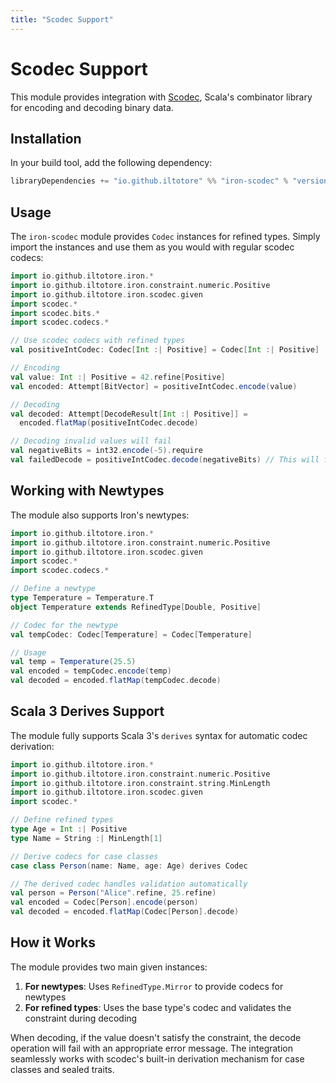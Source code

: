 ```yaml
---
title: "Scodec Support"
---
```


# Scodec Support

This module provides integration with [Scodec](https://scodec.org/), Scala's combinator library for encoding and decoding binary data.

## Installation

In your build tool, add the following dependency:

```scala
libraryDependencies += "io.github.iltotore" %% "iron-scodec" % "version"
```

## Usage

The `iron-scodec` module provides `Codec` instances for refined types. Simply import the instances and use them as you would with regular scodec codecs:

```scala
import io.github.iltotore.iron.*
import io.github.iltotore.iron.constraint.numeric.Positive
import io.github.iltotore.iron.scodec.given
import scodec.*
import scodec.bits.*
import scodec.codecs.*

// Use scodec codecs with refined types
val positiveIntCodec: Codec[Int :| Positive] = Codec[Int :| Positive]

// Encoding
val value: Int :| Positive = 42.refine[Positive]
val encoded: Attempt[BitVector] = positiveIntCodec.encode(value)

// Decoding
val decoded: Attempt[DecodeResult[Int :| Positive]] =
  encoded.flatMap(positiveIntCodec.decode)

// Decoding invalid values will fail
val negativeBits = int32.encode(-5).require
val failedDecode = positiveIntCodec.decode(negativeBits) // This will fail
```

## Working with Newtypes

The module also supports Iron's newtypes:

```scala
import io.github.iltotore.iron.*
import io.github.iltotore.iron.constraint.numeric.Positive
import io.github.iltotore.iron.scodec.given
import scodec.*
import scodec.codecs.*

// Define a newtype
type Temperature = Temperature.T
object Temperature extends RefinedType[Double, Positive]

// Codec for the newtype
val tempCodec: Codec[Temperature] = Codec[Temperature]

// Usage
val temp = Temperature(25.5)
val encoded = tempCodec.encode(temp)
val decoded = encoded.flatMap(tempCodec.decode)
```

## Scala 3 Derives Support

The module fully supports Scala 3's `derives` syntax for automatic codec derivation:

```scala
import io.github.iltotore.iron.*
import io.github.iltotore.iron.constraint.numeric.Positive
import io.github.iltotore.iron.constraint.string.MinLength
import io.github.iltotore.iron.scodec.given
import scodec.*

// Define refined types
type Age = Int :| Positive
type Name = String :| MinLength[1]

// Derive codecs for case classes
case class Person(name: Name, age: Age) derives Codec

// The derived codec handles validation automatically
val person = Person("Alice".refine, 25.refine)
val encoded = Codec[Person].encode(person)
val decoded = encoded.flatMap(Codec[Person].decode)
```

## How it Works

The module provides two main given instances:

1. **For newtypes**: Uses `RefinedType.Mirror` to provide codecs for newtypes
2. **For refined types**: Uses the base type's codec and validates the constraint during decoding

When decoding, if the value doesn't satisfy the constraint, the decode operation will fail with an appropriate error message. The integration seamlessly works with scodec's built-in derivation mechanism for case classes and sealed traits.